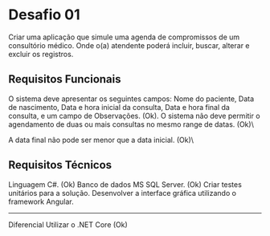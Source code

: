 # Desafio 01


Criar uma aplicação que simule uma agenda de compromissos de um consultório médico. 
Onde o(a) atendente poderá incluir, buscar, alterar e excluir os registros.

Requisitos Funcionais
---
O sistema deve apresentar os seguintes campos: Nome do paciente, Data de nascimento, Data e hora inicial da consulta, Data e hora final da consulta, e um campo de Observações. (Ok).
O sistema não deve permitir o agendamento de duas ou mais consultas no mesmo range de datas. (Ok)\\

A data final não pode ser menor que a data inicial. (Ok)\\


Requisitos Técnicos
---
Linguagem C#. (Ok)
Banco de dados MS SQL Server. (Ok)
Criar testes unitários para a solução.
Desenvolver a interface gráfica utilizando o framework Angular.

---
Diferencial
Utilizar o .NET Core (Ok)
